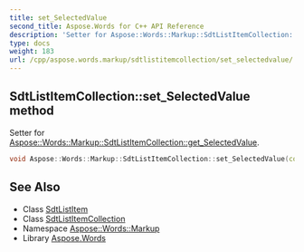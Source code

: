 ```yaml
---
title: set_SelectedValue
second_title: Aspose.Words for C++ API Reference
description: 'Setter for Aspose::Words::Markup::SdtListItemCollection::get_SelectedValue.'
type: docs
weight: 183
url: /cpp/aspose.words.markup/sdtlistitemcollection/set_selectedvalue/
---
```

## SdtListItemCollection::set_SelectedValue method


Setter for [Aspose::Words::Markup::SdtListItemCollection::get_SelectedValue](../get_selectedvalue/).

```cpp
void Aspose::Words::Markup::SdtListItemCollection::set_SelectedValue(const System::SharedPtr<Aspose::Words::Markup::SdtListItem> &value)
```

## See Also

* Class [SdtListItem](../../sdtlistitem/)
* Class [SdtListItemCollection](../)
* Namespace [Aspose::Words::Markup](../../)
* Library [Aspose.Words](../../../)
